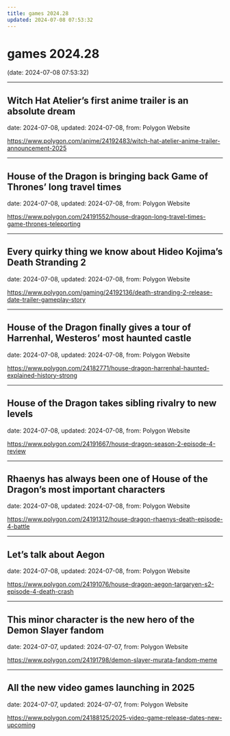 ```yaml
---
title: games 2024.28
updated: 2024-07-08 07:53:32
---
```


# games 2024.28

(date: 2024-07-08 07:53:32)

---

## Witch Hat Atelier’s first anime trailer is an absolute dream

date: 2024-07-08, updated: 2024-07-08, from: Polygon Website

 

<https://www.polygon.com/anime/24192483/witch-hat-atelier-anime-trailer-announcement-2025>

---

## House of the Dragon is bringing back Game of Thrones’ long travel times

date: 2024-07-08, updated: 2024-07-08, from: Polygon Website

 

<https://www.polygon.com/24191552/house-dragon-long-travel-times-game-thrones-teleporting>

---

## Every quirky thing we know about Hideo Kojima’s Death Stranding 2

date: 2024-07-08, updated: 2024-07-08, from: Polygon Website

 

<https://www.polygon.com/gaming/24192136/death-stranding-2-release-date-trailer-gameplay-story>

---

## House of the Dragon finally gives a tour of Harrenhal, Westeros’ most haunted castle

date: 2024-07-08, updated: 2024-07-08, from: Polygon Website

 

<https://www.polygon.com/24182771/house-dragon-harrenhal-haunted-explained-history-strong>

---

## House of the Dragon takes sibling rivalry to new levels

date: 2024-07-08, updated: 2024-07-08, from: Polygon Website

 

<https://www.polygon.com/24191667/house-dragon-season-2-episode-4-review>

---

## Rhaenys has always been one of House of the Dragon’s most important characters

date: 2024-07-08, updated: 2024-07-08, from: Polygon Website

 

<https://www.polygon.com/24191312/house-dragon-rhaenys-death-episode-4-battle>

---

## Let’s talk about Aegon

date: 2024-07-08, updated: 2024-07-08, from: Polygon Website

 

<https://www.polygon.com/24191076/house-dragon-aegon-targaryen-s2-episode-4-death-crash>

---

## This minor character is the new hero of the Demon Slayer fandom

date: 2024-07-07, updated: 2024-07-07, from: Polygon Website

 

<https://www.polygon.com/24191798/demon-slayer-murata-fandom-meme>

---

## All the new video games launching in 2025

date: 2024-07-07, updated: 2024-07-07, from: Polygon Website

 

<https://www.polygon.com/24188125/2025-video-game-release-dates-new-upcoming>

